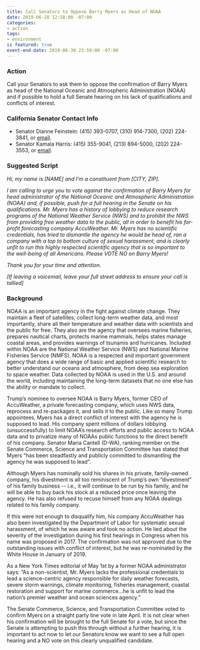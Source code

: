 ```yaml
---
title: Call Senators to Oppose Barry Myers as Head of NOAA
date: 2019-06-20 12:58:00 -07:00
categories:
- action
tags:
- environment
is featured: true
event-end-date: 2019-06-30 23:59:00 -07:00
---
```


### Action
Call your Senators to ask them to oppose the confirmation of Barry Myers as head of the National Oceanic and Atmospheric Administration (NOAA) and if possible to hold a full Senate hearing on his lack of qualifications and conflicts of interest.  

### California Senator Contact Info
* Senator Dianne Feinstein: (415) 393-0707, (310) 914-7300, (202) 224-3841, or [email](https://www.feinstein.senate.gov/public/index.cfm/e-mail-me).  
* Senator Kamala Harris: (415) 355-9041, (213) 894-5000, (202) 224-3553, or [email](https://www.harris.senate.gov/contact).  
  
### Suggested Script
*Hi, my name is [NAME] and I’m a constituent from [CITY, ZIP].*  

*I am calling to urge you to vote against the confirmation of Barry Myers for head administrator of the National Oceanic and Atmospheric Administration (NOAA) and, if possible, push for a full hearing in the Senate on his qualifications. Mr. Myers has a history of lobbying to reduce research programs of the National Weather Service (NWS) and to prohibit the NWS from providing free weather data to the public, all in order to benefit his for-profit forecasting company AccuWeather. Mr. Myers has no scientific credentials, has tried to dismantle the agency he would be head of, ran a company with a top to bottom culture of sexual harassment, and is clearly unfit to run this highly respected scientific agency that is so important to the well-being of all Americans. Please VOTE NO on Barry Myers!*  

*Thank you for your time and attention.*  

*[If leaving a voicemail, leave your full street address to ensure your call is tallied]*  

### Background
NOAA is an important agency in the fight against climate change.  They maintain a fleet of satellites, collect long-term weather data, and most importantly, share all their temperature and weather data with scientists and the public for free.  They also are the agency that oversees marine fisheries, prepares nautical charts, protects marine mammals, helps states manage coastal areas, and provides warnings of tsunamis and hurricanes. Included within NOAA are the National Weather Service (NWS) and National Marine Fisheries Service (NMFS). NOAA is a respected and important government agency that does a wide range of basic and applied scientific research to better understand our oceans and atmosphere, from deep sea exploration to space weather. Data collected by NOAA is used in the U.S. and around the world, including maintaining the long-term datasets that no one else has the ability or mandate to collect.  

Trump’s nominee to oversee NOAA is Barry Myers, former CEO of AccuWeather, a private forecasting company, which uses NWS data, reprocess and re-packages it, and sells it to the public. Like so many Trump appointees, Myers has a direct conflict of interest with the agency he is supposed to lead. His company spent millions of dollars lobbying (unsuccessfully) to limit NOAA’s research efforts and public access to NOAA data and to privatize many of NOAAs public functions to the direct benefit of his company. Senator Maria Cantell (D-WA), ranking member on the Senate Commerce, Science and Transportation Committee has stated that Myers “has been steadfastly and publicly committed to dismantling the agency he was supposed to lead”.  

Although Myers has nominally sold his shares in his private, family-owned company, his divestment is all too reminiscent of Trump’s own “divestment” of his family business -- i.e., it will continue to be run by his family, and he will be able to buy back his stock at a reduced price once leaving the agency. He has also refused to recuse himself from any NOAA dealings related to his family company.  

If this were not enough to disqualify him, his company AccuWeather has also been investigated by the Department of Labor for systematic sexual harassment, of which he was aware and took no action. He lied about the severity of the investigation during his first hearings in Congress when his name was proposed in 2017. The confirmation was not approved due to the outstanding issues with conflict of interest, but he was re-nominated by the White House in January of 2019.  

As a New York Times editorial of May 1st by a former NOAA administrator says: “As a non-scientist, Mr. Myers lacks the professional credentials to lead a science-centric agency responsible for daily weather forecasts, severe storm warnings, climate monitoring, fisheries management, coastal restoration and support for marine commerce...he is unfit to lead the nation’s premier weather and ocean sciences agency.”  

The Senate Commerce, Science, and Transportation Committee voted to confirm Myers on a straight party line vote in late April. It is not clear when his confirmation will be brought to the full Senate for a vote, but since the Senate is attempting to push this through without a further hearing, it is important to act now to let our Senators know we want to see a full open hearing and a NO vote on this clearly unqualified candidate.
